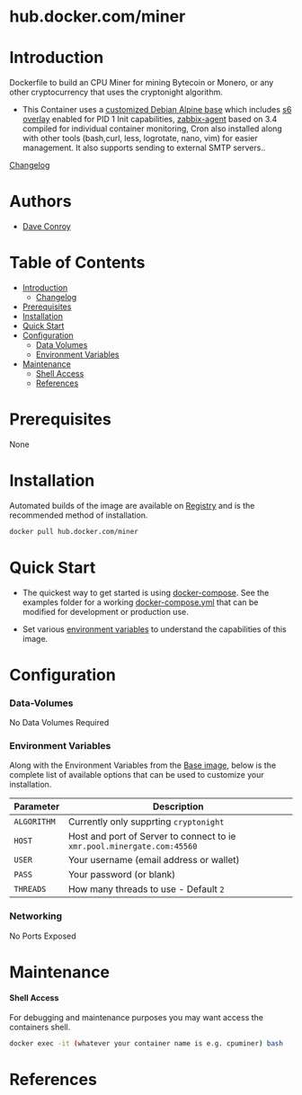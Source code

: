 # hub.docker.com/miner

# Introduction

Dockerfile to build an CPU Miner for mining Bytecoin or Monero, or any other cryptocurrency that uses the cryptonight algorithm.

* This Container uses a [customized Debian Alpine base](https://hub.docker.com/r/tiredofit/alpine) which includes [s6 
overlay](https://github.com/just-containers/s6-overlay) enabled for PID 1 Init capabilities, [zabbix-agent](https://zabbix.org) based 
on 3.4 compiled for individual container monitoring, Cron also installed along with other tools (bash,curl, less, logrotate, nano, 
vim) for easier management. It also supports sending to external SMTP servers..



[Changelog](CHANGELOG.md)

# Authors

- [Dave Conroy](https://github.com/tiredofit/)

# Table of Contents

- [Introduction](#introduction)
    - [Changelog](CHANGELOG.md)
- [Prerequisites](#prerequisites)
- [Installation](#installation)
- [Quick Start](#quick-start)
- [Configuration](#configuration)
    - [Data Volumes](#data-volumes)
    - [Environment Variables](#environmentvariables)   
- [Maintenance](#maintenance)
    - [Shell Access](#shell-access)
   - [References](#references)

# Prerequisites

None

# Installation

Automated builds of the image are available on [Registry](https://hub.docker.com/tiredofit/insync) and is the recommended method of 
installation.


```bash
docker pull hub.docker.com/miner
```


# Quick Start

* The quickest way to get started is using [docker-compose](https://docs.docker.com/compose/). See the examples folder for a working 
[docker-compose.yml](examples/docker-compose.yml) that can be modified for development or production use.

* Set various [environment variables](#environment-variables) to understand the capabilities of this image.


# Configuration

### Data-Volumes

No Data Volumes Required 
### Environment Variables

Along with the Environment Variables from the [Base image](https://hub.docker.com/r/tiredofit/alpine), below is the complete list of 
available options that can be used to customize your installation.

| Parameter | Description |
|-----------|-------------|
| `ALGORITHM` | Currently only supprting `cryptonight`
| `HOST` | Host and port of Server to connect to ie `xmr.pool.minergate.com:45560` |
| `USER` | Your username (email address or wallet) |
| `PASS` | Your password (or blank)
| `THREADS` | How many threads to use - Default `2` |

### Networking

No Ports Exposed

# Maintenance
#### Shell Access

For debugging and maintenance purposes you may want access the containers shell. 

```bash
docker exec -it (whatever your container name is e.g. cpuminer) bash
```

# References



